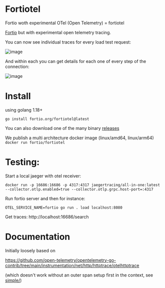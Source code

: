 # Fortiotel

Fortio woth experimental OTel (Open Telemetry) = fortiotel

[Fortio](https://github.com/fortio/fortio) but with experimental open telemetry tracing.

You can now see individual traces for every load test request:

![image](https://user-images.githubusercontent.com/3664595/212445837-725faa47-49de-4736-83ac-92e9a3645618.png)

And within each you can get details for each one of every step of the connection:

![image](https://user-images.githubusercontent.com/3664595/212445847-7759ccb4-ea77-44dc-ba46-b2a935dd83b9.png)


# Install

using golang 1.18+

```shell
go install fortio.org/fortiotel@latest
```

You can also download one of the many binary [releases](https://github.com/fortio/fortiotel/releases)

We publish a multi architecture docker image (linux/amd64, linux/arm64) `docker run fortio/fortiotel`

# Testing:

Start a local jaeger with otel receiver:
```
docker run -p 16686:16686 -p 4317:4317 jaegertracing/all-in-one:latest --collector.otlp.enabled=true --collector.otlp.grpc.host-port=:4317
```

Run fortio server and then for instance:
```
OTEL_SERVICE_NAME=fortio go run . load localhost:8080
```

Get traces: http://localhost:16686/search

# Documentation

Initially loosely based on

https://github.com/open-telemetry/opentelemetry-go-contrib/tree/main/instrumentation/net/http/httptrace/otelhttptrace

(which doesn't work without an outer span setup first in the context, see [simple/](simple/))
